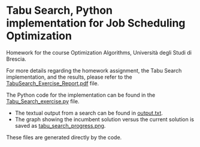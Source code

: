 # Tabu Search, Python implementation for Job Scheduling Optimization

Homework for the course Optimization Algorithms, Università degli Studi di Brescia.

For more details regarding the homework assignment, the Tabu Search implementation, and the results, please refer to the [TabuSearch_Exercise_Report.pdf](TabuSearch_Exercise_Report.pdf) file.

The Python code for the implementation can be found in the [Tabu_Search_exercise.py](Tabu_Search_exercise.py) file. 

- The textual output from a search can be found in [output.txt](output.txt).
- The graph showing the incumbent solution versus the current solution is saved as [tabu_search_progress.png](tabu_search_progress.png).

These files are generated directly by the code.




